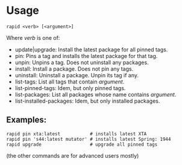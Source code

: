 # Usage

    rapid <verb> [<argument>]

Where *verb* is one of:

 * update|upgrade: Install the latest package for all pinned tags.
 * pin: Pins a tag and installs the latest package for that tag.
 * unpin: Unpins a tag. Does not uninstall any packages.
 * install: Install a package. Does not pin any tags.
 * uninstall: Uninstall a package. Unpin its tag if any.
 * list-tags: List all tags that contain *argument*.
 * list-pinned-tags: Idem, but only pinned tags.
 * list-packages: List all packages whose name contains *argument*.
 * list-installed-packages: Idem, but only installed packages.

## Examples:

    rapid pin xta:latest           # installs latest XTA
    rapid pin 's44:latest mutator' # installs latest Spring: 1944
    rapid upgrade                  # upgrade all pinned tags

(the other commands are for advanced users mostly)
